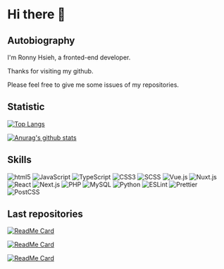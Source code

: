 # Hi there 👋

## Autobiography

I'm Ronny Hsieh, a fronted-end developer.

Thanks for visiting my github.

Please feel free to give me some issues of my repositories.

## Statistic

[![Top Langs](https://github-readme-stats.vercel.app/api/top-langs/?username=ronny1020&layout=compact)](https://github.com/anuraghazra/github-readme-stats)

[![Anurag's github stats](https://github-readme-stats.vercel.app/api?username=ronny1020&count_private=true&show_icons=true)](https://github.com/anuraghazra/github-readme-stats)

## Skills

![html5](https://img.shields.io/badge/Code-html5-informational?style=flat&logo=html5&logoColor=E34F26&color=0ABAB5)
![JavaScript](https://img.shields.io/badge/Code-JavaScript-informational?style=flat&logo=javascript&logoColor=F7DF1E&color=0ABAB5)
![TypeScript](https://img.shields.io/badge/Code-TypeScript-informational?style=flat&logo=typescript&logoColor=007ACC&color=0ABAB5)
![CSS3](https://img.shields.io/badge/Code-CSS3-informational?style=flat&logo=css3&logoColor=1572B6&color=0ABAB5)
![SCSS](https://img.shields.io/badge/Code-SCSS-informational?style=flat&logo=sass&logoColor=CC6699&color=0ABAB5)
![Vue.js](https://img.shields.io/badge/Code-Vue.js-informational?style=flat&logo=vue.js&logoColor=4FC08D&color=0ABAB5)
![Nuxt.js](https://img.shields.io/badge/Code-Nuxt.js-informational?style=flat&logo=Nuxt.js&logoColor=00C58E&color=0ABAB5)
![React](https://img.shields.io/badge/Code-React-informational?style=flat&logo=React&logoColor=61DAFB&color=0ABAB5)
![Next.js](https://img.shields.io/badge/Code-Next.js-informational?style=flat&logo=Next.js&logoColor=000000&color=0ABAB5)
![PHP](https://img.shields.io/badge/Code-PHP-informational?style=flat&logo=PHP&logoColor=777BB4&color=0ABAB5)
![MySQL](https://img.shields.io/badge/code-MySQL-informational?style=flat&logo=MySQL&logoColor=4479A1&color=0ABAB5)
![Python](https://img.shields.io/badge/Code-Python-informational?style=flat&logo=python&logoColor=3776AB&color=0ABAB5)
![ESLint](https://img.shields.io/badge/Tool-ESLint-informational?style=flat&logo=ESLint&logoColor=4B32C3&color=0ABAB5)
![Prettier](https://img.shields.io/badge/Tool-Prettier-informational?style=flat&logo=prettier&logoColor=F7B93E&color=0ABAB5)
![PostCSS](https://img.shields.io/badge/Tool-PostCSS-informational?style=flat&logo=PostCSS&logoColor=DD3A0A&color=0ABAB5)

## Last repositories

[![ReadMe Card](https://github-readme-stats.vercel.app/api/pin/?username=ronny1020&repo=nodejs-test)](https://github.com/ronny1020/nodejs-test)

[![ReadMe Card](https://github-readme-stats.vercel.app/api/pin/?username=ronny1020&repo=ronny1020)](https://github.com/ronny1020/ronny1020)

[![ReadMe Card](https://github-readme-stats.vercel.app/api/pin/?username=ronny1020&repo=ptt-beauty-image-collect)](https://github.com/ronny1020/ptt-beauty-image-collect)